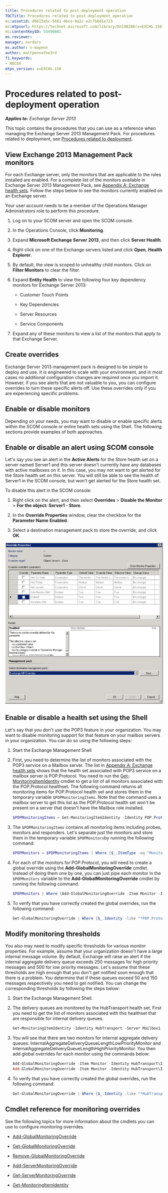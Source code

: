 ```yaml
---
title: Procedures related to post-deployment operation
TOCTitle: Procedures related to post-deployment operation
ms:assetid: d9613a5c-5661-4bce-9a2c-e2c7b601e723
ms:mtpsurl: https://technet.microsoft.com/library/Dn198286(v=EXCHG.150)
ms:contentKeyID: 53496601
ms.reviewer: 
manager: serdars
ms.author: v-mapenn
author: mattpennathe3rd
f1.keywords:
- NOCSH
mtps_version: v=EXCHG.150
---
```


# Procedures related to post-deployment operation

_**Applies to:** Exchange Server 2013_

This topic contains the procedures that you can use as a reference when managing the Exchange Server 2013 Management Pack. For procedures related to deployment, see [Procedures related to deployment](procedures-related-to-deployment.md).

## View Exchange 2013 Management Pack monitors

For each Exchange server, only the monitors that are applicable to the roles installed are enabled. For a complete list of the monitors available in Exchange Server 2013 Management Pack, see [Appendix A: Exchange health sets](appendix-a-exchange-health-sets.md). Follow the steps below to see the monitors currently enabled on an Exchange server.

Your user account needs to be a member of the Operations Manager Administrators role to perform this procedure.

1. Log on to your SCOM server and open the SCOM console.

2. In the Operations Console, click **Monitoring**.

3. Expand **Microsoft Exchange Server 2013**, and then click **Server Health**.

4. Right click on one of the Exchange servers listed and click **Open**, **Health Explorer**.

5. By default, the view is scoped to unhealthy child monitors. Click on **Filter Monitors** to clear the filter.

6. Expand **Entity Health** to view the following four key dependency monitors for Exchange Server 2013:

   - Customer Touch Points

   - Key Dependencies

   - Server Resources

   - Service Components

7. Expand any of these monitors to view a list of the monitors that apply to that Exchange Server.

## Create overrides

Exchange Server 2013 management pack is designed to be simple to deploy and use. It is engineered to scale with your environment, and in most cases no additional configuration changes are required once you import it. However, if you see alerts that are not valuable to you, you can configure overrides to turn these specific alerts off. Use these overrides only if you are experiencing specific problems.

## Enable or disable monitors

Depending on your needs, you may want to disable or enable specific alerts within the SCOM console or entire health sets using the Shell. The following sections provide examples of both approaches.

## Enable or disable an alert using SCOM console

Let's say you see an alert in the **Active Alerts** for the Store health set on a server named Server1 and this server doesn't currently have any databases with active mailboxes on it. In this case, you may not want to get alerted for the Store health set on this server. You will still be able to see the health of Server1 in the SCOM console, but won't get alerted for the Store health set.

To disable this alert in the SCOM console:

1. Right click on the alert, and then select **Overrides** \> **Disable the Monitor** \> **For the object: Server1 - Store**.

2. In the **Override Properties** window, clear the checkbox for the **Parameter Name** **Enabled**.

3. Select a destination management pack to store the override, and click **OK**.

![Disabling an alert in SCOM console](images/Dn198286.1c4f15b5-4978-4442-b26b-cc65ba577c9c(EXCHG.150).png "Disabling an alert in SCOM console")

## Enable or disable a health set using the Shell

Let's say that you don't use the POP3 feature in your organization. You may want to disable monitoring support for that feature on your mailbox servers in your organization. You can do so using the following steps:

1. Start the Exchange Management Shell

2. First, you need to determine the list of monitors associated with the POP3 service on a Mailbox server. The list in [Appendix A: Exchange health sets](appendix-a-exchange-health-sets.md) shows that the health set associated with POP3 service on a mailbox server is POP.Protocol. You need to run the [Get-MonitoringItemIdentity](https://technet.microsoft.com/library/jj218668\(v=exchg.150\)) cmdlet to get a list of all monitors associated with the POP.Protocol healthset. The following command returns all monitoring items for POP.Protocol health set and stores them in the temporary variable `$POPMonitoringItems`. Note that the command uses a mailbox server to get this list as the POP.Protocol health set won't be present on a server that doesn't have the Mailbox role installed.

   ```powershell
   $POPMonitoringItems = Get-MonitoringItemIdentity -Identity POP.Protocol -Server Mailbox1
   ```

3. The `$POPMonitoringItems` contains all monitoring items including probes, monitors and responders. Let's separate just the monitors and store them in the temporary variable `$POPMonitors`by running the following command:

   ```powershell
   $POPMonitors = $POPMonitoringItems | Where {$_.ItemType -eq "Monitor"}
   ```

4. For each of the monitors for POP.Protocol, you will need to create a global override using the **Add-GlobalMonitoringOverride** cmdlet. Instead of doing them one by one, you can just pipe each monitor in the `$POPMonitors` variable to the **Add-GlobalMonitoringOverride** cmdlet by running the following command.

   ```powershell
   $POPMonitors | Where {Add-GlobalMonitoringOverride -Item Monitor -Identity $($_.HealthSetName+"\"+$_.Name) -PropertyName Enabled -PropertyValue 0 -Duration 60
   ```

5. To verify that you have correctly created the global overrides, run the following command:

   ```powershell
   Get-GlobalMonitoringOverride | Where {$_.Identity -like "*POP.Protocol*"} | Format-Table Identity, ItemType, PropertyName, PropertyValue
   ```

## Modify monitoring thresholds

You also may need to modify specific thresholds for various monitor properties. For example, assume that your organization doesn't have a large internal message volume. By default, Exchange will raise an alert if the internal aggregate delivery queue exceeds 250 messages for high priority messages and 500 for low priority messages. Let's assume that these thresholds are high enough that you don't get notified soon enough that there is a problem. You determine that if these queues exceed 50 and 150 messages respectively you need to get notified. You can change the corresponding thresholds by following the steps below:

1. Start the Exchange Management Shell.

2. The delivery queues are monitored by the HubTransport health set. First you need to get the list of monitors associated with this healthset that are responsible for internal delivery queues.

   ```powershell
   Get-MonitoringItemIdentity -Identity HubTransport -Server Mailbox1 | Where {$_.Name -like "*InternalAggregateDeliveryQueue*" -and $_.ItemType -eq "Monitor"} | Format-Table Name
   ```

3. You will see that there are two monitors for internal aggregate delivery queues: InternalAggregateDeliveryQueueLengthLowPriorityMonitor and InternalAggregateDeliveryQueueLengthHighPriorityMonitor. You then add global overrides for each monitor using the commands below:

   ```powershell
   Add-GlobalMonitoringOverride -Item Monitor -Identity HubTransport\InternalAggregateDeliveryQueueLengthLowPriorityMonitor -PropertyName MonitoringThreshold -PropertyValue 150 -Duration 60
   Add-GlobalMonitoringOverride -Item Monitor -Identity HubTransport\InternalAggregateDeliveryQueueLengthHighPriorityMonitor -PropertyName MonitoringThreshold -PropertyValue 50 -Duration 60
   ```

4. To verify that you have correctly created the global overrides, run the following command:

   ```powershell
   Get-GlobalMonitoringOverride | Where {$_.Identity -like "*HubTransport*"} | Format-Table Identity, ItemType, PropertyName, PropertyValue
   ```

## Cmdlet reference for monitoring overrides

See the following topics for more information about the cmdlets you can use to configure monitoring overrides.

- [Add-GlobalMonitoringOverride](https://docs.microsoft.com/powershell/module/exchange/server-health-and-performance/Add-GlobalMonitoringOverride)

- [Get-GlobalMonitoringOverride](https://docs.microsoft.com/powershell/module/exchange/server-health-and-performance/Get-GlobalMonitoringOverride5)

- [Remove-GlobalMonitoringOverride](https://docs.microsoft.com/powershell/module/exchange/server-health-and-performance/Remove-GlobalMonitoringOverride)

- [Add-ServerMonitoringOverride](https://docs.microsoft.com/powershell/module/exchange/server-health-and-performance/Add-ServerMonitoringOverride)

- [Get-ServerMonitoringOverride](https://docs.microsoft.com/powershell/module/exchange/server-health-and-performance/Get-ServerMonitoringOverride)

- [Get-MonitoringItemIdentity](https://docs.microsoft.com/powershell/module/exchange/server-health-and-performance/get-monitoringitemidentity)
